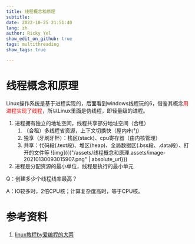 ```yaml
---
title: 线程概念和原理
subtitle: 
date: 2022-10-25 21:51:40
lang: zh
author: Ricky Yel
show_edit_on_github: true
tags: multithreading
show_tags: true

---
```


# 线程概念和原理

Linux操作系统是基于进程实现的，后面看到windows线程玩的6，借鉴其概念<font color =red>用进程实现了线程</font>，所以Linux里面是伪线程，即轻量级的进程。

1. 进程拥有独立的地址空间，线程共享部分地址空间（合租）
   1. （合租）多线程省资源，上下文切换快（屋内串门）
   2. 独享（牙刷牙杯）：栈区(stack)、cpu寄存器（由内核管理）
   3. 共享：代码段(.text段)、堆区(heap)、全局数据区(.bss段、.data段）、打开的文件等
      ![img]({{"/assets/线程概念和原理.assets/image-20210130093015907.png" | absolute_url}})
2. 进程是分配资源的最小单位，线程是执行的最小单元

Q：创建多少个线程线率最高？

A：IO较多时，2倍CPU核；计算复杂度高时，等于CPU核。

# 参考资料

1. [linux教程by爱编程的大丙](https://subingwen.cn/linux)

